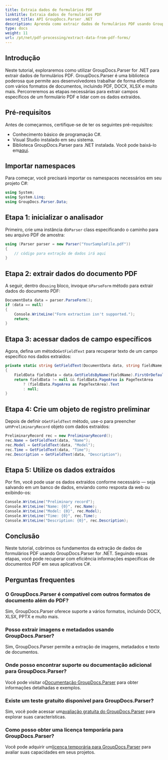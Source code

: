 ```yaml
---
title: Extraia dados de formulários PDF
linktitle: Extraia dados de formulários PDF
second_title: API GroupDocs.Parser .NET
description: Aprenda como extrair dados de formulários PDF usando GroupDocs.Parser for .NET. Guia passo a passo com exemplos de código e perguntas frequentes.
type: docs
weight: 11
url: /pt/net/pdf-processing/extract-data-from-pdf-forms/
---
```

## Introdução
Neste tutorial, exploraremos como utilizar GroupDocs.Parser for .NET para extrair dados de formulários PDF. GroupDocs.Parser é uma biblioteca poderosa que permite aos desenvolvedores trabalhar de forma eficiente com vários formatos de documentos, incluindo PDF, DOCX, XLSX e muito mais. Percorreremos as etapas necessárias para extrair campos específicos de um formulário PDF e lidar com os dados extraídos.
## Pré-requisitos
Antes de começarmos, certifique-se de ter os seguintes pré-requisitos:
- Conhecimento básico de programação C#.
- Visual Studio instalado em seu sistema.
- Biblioteca GroupDocs.Parser para .NET instalada. Você pode baixá-lo em[aqui](https://releases.groupdocs.com/parser/net/).

## Importar namespaces
Para começar, você precisará importar os namespaces necessários em seu projeto C#:
```csharp
using System;
using System.Linq;
using GroupDocs.Parser.Data;
```
## Etapa 1: inicializar o analisador
 Primeiro, crie uma instância do`Parser` class especificando o caminho para seu arquivo PDF de amostra:
```csharp
using (Parser parser = new Parser("YourSampleFile.pdf"))
{
    // código para extração de dados irá aqui
}
```
## Etapa 2: extrair dados do documento PDF
 A seguir, dentro do`using` bloco, invoque o`ParseForm` método para extrair dados do documento PDF:
```csharp
DocumentData data = parser.ParseForm();
if (data == null)
{
    Console.WriteLine("Form extraction isn't supported.");
    return;
}
```
## Etapa 3: acessar dados de campo específicos
 Agora, defina um método`GetFieldText` para recuperar texto de um campo específico nos dados extraídos:
```csharp
private static string GetFieldText(DocumentData data, string fieldName)
{
    FieldData fieldData = data.GetFieldsByName(fieldName).FirstOrDefault();
    return fieldData != null && fieldData.PageArea is PageTextArea
        ? (fieldData.PageArea as PageTextArea).Text
        : null;
}
```
## Etapa 4: Crie um objeto de registro preliminar
 Depois de definir o`GetFieldText` método, use-o para preencher um`PreliminaryRecord` objeto com dados extraídos:
```csharp
PreliminaryRecord rec = new PreliminaryRecord();
rec.Name = GetFieldText(data, "Name");
rec.Model = GetFieldText(data, "Model");
rec.Time = GetFieldText(data, "Time");
rec.Description = GetFieldText(data, "Description");
```
## Etapa 5: Utilize os dados extraídos
Por fim, você pode usar os dados extraídos conforme necessário — seja salvando em um banco de dados, enviando como resposta da web ou exibindo-os:
```csharp
Console.WriteLine("Preliminary record");
Console.WriteLine("Name: {0}", rec.Name);
Console.WriteLine("Model: {0}", rec.Model);
Console.WriteLine("Time: {0}", rec.Time);
Console.WriteLine("Description: {0}", rec.Description);
```

## Conclusão
Neste tutorial, cobrimos os fundamentos da extração de dados de formulários PDF usando GroupDocs.Parser for .NET. Seguindo essas etapas, você pode recuperar com eficiência informações específicas de documentos PDF em seus aplicativos C#.

## Perguntas frequentes
### O GroupDocs.Parser é compatível com outros formatos de documento além do PDF?
Sim, GroupDocs.Parser oferece suporte a vários formatos, incluindo DOCX, XLSX, PPTX e muito mais.
### Posso extrair imagens e metadados usando GroupDocs.Parser?
Sim, GroupDocs.Parser permite a extração de imagens, metadados e texto de documentos.
### Onde posso encontrar suporte ou documentação adicional para GroupDocs.Parser?
 Você pode visitar o[Documentação GroupDocs.Parser](https://reference.groupdocs.com/parser/net/) para obter informações detalhadas e exemplos.
### Existe um teste gratuito disponível para GroupDocs.Parser?
 Sim, você pode acessar um[avaliação gratuita do GroupDocs.Parser](https://releases.groupdocs.com/) para explorar suas características.
### Como posso obter uma licença temporária para GroupDocs.Parser?
 Você pode adquirir um[licença temporária para GroupDocs.Parser](https://purchase.groupdocs.com/temporary-license/) para avaliar suas capacidades em seus projetos.